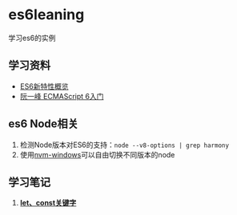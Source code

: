 # es6leaning
学习es6的实例

## 学习资料
- [ES6新特性概览](http://www.cnblogs.com/Wayou/p/es6_new_features.html)
- [阮一峰 ECMAScript 6入门](http://es6.ruanyifeng.com/)

## es6 Node相关
1. 检测Node版本对ES6的支持：`node --v8-options | grep harmony`
2. 使用[nvm-windows](https://github.com/coreybutler/nvm-windows)可以自由切换不同版本的node

## 学习笔记
1. **[let、const关键字](let-const%E5%85%B3%E9%94%AE%E5%AD%97.md)**

